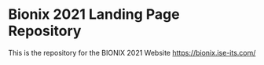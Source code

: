 # Bionix 2021 Landing Page Repository

This is the repository for the BIONIX 2021 Website
https://bionix.ise-its.com/
